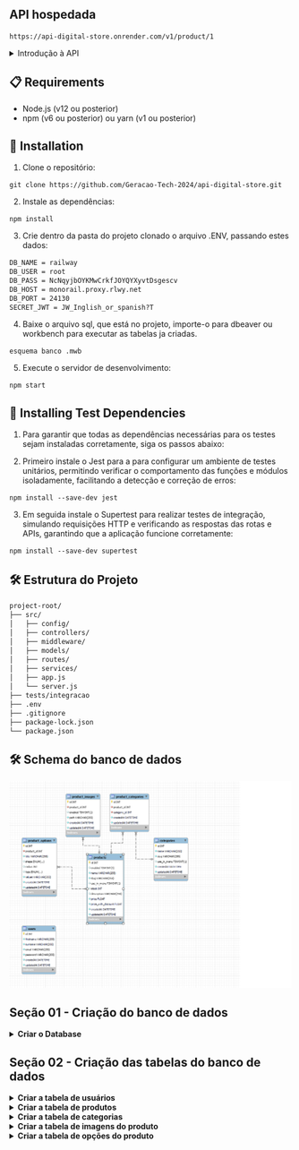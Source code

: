 ## API hospedada
```
https://api-digital-store.onrender.com/v1/product/1
```
<details>
  <summary>Introdução à API</summary>

  ### Introdução à API Digital Store
  
  A **API Digital Store**, hospedada em `https://api-digital-store.onrender.com`, é uma poderosa ferramenta desenvolvida para gerenciar de forma eficiente os produtos de uma loja digital. Com ela, você pode realizar operações completas de CRUD (Create, Read, Update, Delete), acessar conteúdos específicos, e muito mais, garantindo flexibilidade e controle total sobre os dados da sua aplicação.
  
  Essa API foi desenvolvida com a colaboração de um time talentoso e dedicado, composto pelos membros **Lucas Maciel**, **Osmar Mendes**, **Marcos Levi**, **Wendell**, e **Matheus Jairo**. Juntos, eles criaram uma solução robusta e versátil, focada em atender às necessidades tanto de desenvolvedores quanto de empresas que buscam otimizar a gestão de produtos em suas plataformas digitais.
  
  ### Funcionalidades Principais
  - **CRUD Completo**: Crie, visualize, edite e exclua produtos facilmente.
  - **Acesso a Conteúdos**: Recupere informações detalhadas de produtos, categorias e outros dados relevantes.
  - **Integração Simples**: Uma API fácil de usar, com endpoints intuitivos, perfeita para integração em diferentes tipos de sistemas.
  
  ### Por que usar a API Digital Store?
  Se você busca uma maneira eficiente de gerenciar os produtos do seu e-commerce, a **API Digital Store** é a solução ideal. Desenvolvida por especialistas, ela oferece tudo o que você precisa para manter sua loja organizada, atualizada e pronta para atender seus clientes com a máxima eficiência.

</details>


## 📋 Requirements

- Node.js (v12 ou posterior)
- npm (v6 ou posterior) ou yarn (v1 ou posterior)

## 🔧 Installation

1. Clone o repositório:

```
git clone https://github.com/Geracao-Tech-2024/api-digital-store.git
```

2. Instale as dependências:

```
npm install

```

3. Crie dentro da pasta do projeto clonado o arquivo .ENV, passando estes dados:

```
DB_NAME = railway
DB_USER = root
DB_PASS = NcNqyjbOYKMwCrkfJOYQYXyvtDsgescv
DB_HOST = monorail.proxy.rlwy.net
DB_PORT = 24130
SECRET_JWT = JW_Inglish_or_spanish?T
```

4. Baixe o arquivo sql, que está no projeto, importe-o para dbeaver ou workbench para executar as tabelas ja criadas.

```
esquema banco .mwb
```


5. Execute o servidor de desenvolvimento:

```
npm start
```
## 🔧 Installing Test Dependencies

1. Para garantir que todas as dependências necessárias para os testes sejam instaladas corretamente, siga os passos abaixo:

2. Primeiro instale o Jest para a para configurar um ambiente de testes unitários, permitindo verificar o comportamento das funções e módulos isoladamente, facilitando a detecção e correção de erros: 

```
npm install --save-dev jest

```
3. Em seguida instale o Supertest para realizar testes de integração, simulando requisições HTTP e verificando as respostas das rotas e APIs, garantindo que a aplicação funcione corretamente:

```
npm install --save-dev supertest

```


## 🛠️  Estrutura do Projeto

```
project-root/
├── src/
│   ├── config/
│   ├── controllers/
│   ├── middleware/
│   ├── models/
│   ├── routes/
│   ├── services/
│   ├── app.js
│   └── server.js
├── tests/integracao
├── .env
├── .gitignore
├── package-lock.json
└── package.json

```
## 🛠️  Schema do banco de dados

![image](schema.png)

## Seção 01 - Criação do banco de dados

<details>
   <summary><strong>Criar o Database</strong></summary><br>

Criar o banco de dados:

```
CREATE DATABASE railway
```



       
</details>

## Seção 02 - Criação das tabelas do banco de dados

<details>
   <summary><strong>Criar a tabela de usuários</strong></summary><br>

Criar a tabela de usuários no banco de dados utilizando o Sequelize ORM. A tabela contém as colunas a seguir:

- **id**: Coluna do tipo INTEGER 
- **firstname**: Coluna do tipo STRING 
- **surname**: Coluna do tipo STRING 
- **email**: Coluna do tipo STRING 
- **password**: Coluna do tipo STRING

  -- railway.users definition


  ```
   CREATE TABLE users (
     id int NOT NULL AUTO_INCREMENT,
     firstname varchar(255) NOT NULL,
     surname varchar(255) NOT NULL,
     email varchar(255) NOT NULL,
     password varchar(255) NOT NULL,
     createdAt datetime NOT NULL,
     updatedAt datetime NOT NULL,
     PRIMARY KEY (id),
     UNIQUE KEY email (email),
     UNIQUE KEY email_2 (email),
     UNIQUE KEY email_3 (email),
     UNIQUE KEY email_4 (email),
     UNIQUE KEY email_5 (email),
     UNIQUE KEY email_6 (email),
     UNIQUE KEY email_7 (email),
     UNIQUE KEY email_8 (email),
     UNIQUE KEY email_9 (email),
     UNIQUE KEY email_10 (email),
   ) ENGINE=InnoDB AUTO_INCREMENT=46 DEFAULT CHARSET=utf8mb4 COLLATE=utf8mb4_0900_ai_ci;
   ```


</details>

<details>
  <summary><strong>Criar a tabela de produtos</strong></summary><br>

 Criar a tabela de produtos no banco de dados utilizando o Sequelize ORM. A tabela contém as colunas a seguir:

- **id**: Coluna do tipo INTEGER 
- **enabled**: Coluna do tipo BOOLEAN 
- **name**: Coluna do tipo STRING 
- **slug**: Coluna do tipo STRING 
- **use_in_menu**: Coluna do tipo BOOLEAN 
- **stock**: Coluna do tipo INTEGER 
- **description**: Coluna do tipo STRING 
- **price**: Coluna do tipo FLOAT 
- **price_with_discount**: Coluna do tipo FLOAT

 -- railway.products definition
  ```
  

   CREATE TABLE products (
     id int NOT NULL AUTO_INCREMENT,
     enabled tinyint(1) DEFAULT '0',
     name varchar(255) NOT NULL,
     slug varchar(255) NOT NULL,
     use_in_menu tinyint(1) DEFAULT '0',
     stock int DEFAULT '0',
     description varchar(255) DEFAULT NULL,
     price float NOT NULL,
     price_with_discount float NOT NULL,
     createdAt datetime NOT NULL,
     updatedAt datetime NOT NULL,
     PRIMARY KEY (id)
   ) ENGINE=InnoDB AUTO_INCREMENT=17 DEFAULT CHARSET=utf8mb4 COLLATE=utf8mb4_0900_ai_ci;
   ```

</details>

<details>
  <summary><strong> Criar a tabela de categorias</strong></summary><br>

 Criar a tabela de categorias no banco de dados utilizando o Sequelize ORM. A tabela deve conter as colunas a seguir:

- **id**: Coluna do tipo INTEGER 
- **name**: Coluna do tipo STRING 
- **slug**: Coluna do tipo STRING
- **use_in_menu**: Coluna do tipo BOOLEAN

-- railway.categories definition

   ```
   CREATE TABLE categories (
     id int NOT NULL AUTO_INCREMENT,
     name varchar(255) NOT NULL,
     slug varchar(255) NOT NULL,
     use_in_menu tinyint(1) DEFAULT '0',
     createdAt datetime NOT NULL,
     updatedAt datetime NOT NULL,
     PRIMARY KEY (id)
   ) ENGINE=InnoDB AUTO_INCREMENT=49 DEFAULT CHARSET=utf8mb4 COLLATE=utf8mb4_0900_ai_ci;
   
   ```

</details>

<details>
  <summary><strong>Criar a tabela de imagens do produto</strong></summary><br>
   
Criar a tabela de imagens dos produtos no banco de dados utilizando o Sequelize ORM. A tabela deve conter as colunas a seguir:

- **id**: Coluna do tipo INTEGER 
- **product_id**: Coluna do tipo INTEGER 
- **enabled**: Coluna do tipo BOOLEAN 
- **path**: Coluna do tipo STRING

  -- railway.product_images definition

     ```
      CREATE TABLE product_images (
     id int NOT NULL AUTO_INCREMENT,
     product_id int NOT NULL,
     enabled tinyint(1) DEFAULT '0',
     path varchar(255) NOT NULL,
     createdAt datetime NOT NULL,
     updatedAt datetime NOT NULL,
     PRIMARY KEY (id),
     KEY product_id (product_id),
     CONSTRAINT product_images_ibfk_1 FOREIGN KEY (product_id) REFERENCES products (id) ON UPDATE CASCADE
   ) ENGINE=InnoDB AUTO_INCREMENT=50 DEFAULT CHARSET=utf8mb4 COLLATE=utf8mb4_0900_ai_ci;

   ```
</details>

<details>
  <summary><strong>Criar a tabela de opções do produto</strong></summary><br>

Criar a tabela de opções do produto no banco de dados utilizando o Sequelize ORM. A tabela deve conter as colunas a seguir:

- **id**: Coluna do tipo INTEGER 
- **product_id**: Coluna do tipo INTEGER 
- **title**: Coluna do tipo STRING 
- **shape**: Coluna do tipo ENUM 
- **radius**: Coluna do tipo INTEGER 
- **type**: Coluna do tipo ENUM 
- **values**: Coluna do tipo STRING

  -- railway.product_options definition

     ```
      CREATE TABLE product_options (
     id int NOT NULL AUTO_INCREMENT,
     product_id int NOT NULL,
     title varchar(255) NOT NULL,
     shape enum('square','circle') DEFAULT 'square',
     radius int DEFAULT '0',
     type enum('text','color') DEFAULT 'text',
     values varchar(255) NOT NULL,
     createdAt datetime NOT NULL,
     updatedAt datetime NOT NULL,
     PRIMARY KEY (id),
     KEY product_id (product_id),
     CONSTRAINT product_options_ibfk_1 FOREIGN KEY (product_id) REFERENCES products (id) ON UPDATE CASCADE
   ) ENGINE=InnoDB AUTO_INCREMENT=30 DEFAULT CHARSET=utf8mb4 COLLATE=utf8mb4_0900_ai_ci;
   ```


</details>
